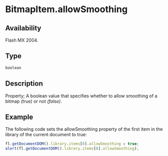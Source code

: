# BitmapItem.allowSmoothing

## Availability

Flash MX 2004.

## Type

```typescript
boolean
```

## Description

Property; A boolean value that specifies whether to allow smoothing of a bitmap *(true)* or not *(false)*.

## Example

The following code sets the allowSmoothing property of the first item in the library of the current document to true:

```javascript
fl.getDocumentDOM().library.items[0].allowSmoothing = true;
alert(fl.getDocumentDOM().library.items[0].allowSmoothing);
```
